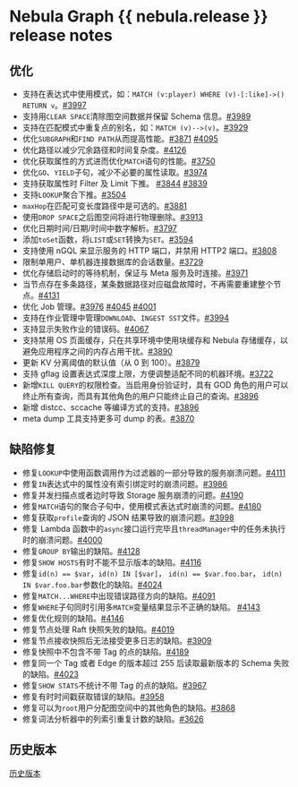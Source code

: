 # Nebula Graph {{ nebula.release }} release notes

## 优化

- 支持在表达式中使用模式，如：`MATCH (v:player) WHERE (v)-[:like]->() RETURN v`。[#3997](https://github.com/vesoft-inc/nebula/pull/3997) 
- 支持用`CLEAR SPACE`清除图空间数据并保留 Schema 信息。[#3989](https://github.com/vesoft-inc/nebula/pull/3989) 
- 支持在匹配模式中重复点的别名，如：`MATCH (v)-->(v)`。[#3929](https://github.com/vesoft-inc/nebula/pull/3929) 
- 优化`SUBGRAPH`和`FIND PATH`从而提高性能。[#3871](https://github.com/vesoft-inc/nebula/pull/3871) [#4095](https://github.com/vesoft-inc/nebula/pull/4095) 
- 优化路径以减少冗余路径和时间复杂度。[#4126](https://github.com/vesoft-inc/nebula/pull/4162) 
- 优化获取属性的方式进而优化`MATCH`语句的性能。[#3750](https://github.com/vesoft-inc/nebula/pull/3750) 
- 优化`GO`、`YIELD`子句，减少不必要的属性读取。[#3974](https://github.com/vesoft-inc/nebula/pull/3974) 
- 支持获取属性时 Filter 及 Limit 下推。 [#3844](https://github.com/vesoft-inc/nebula/pull/3844) [#3839](https://github.com/vesoft-inc/nebula/pull/3839) 
- 支持`LOOKUP`聚合下推。[#3504](https://github.com/vesoft-inc/nebula/pull/3504) 
- `maxHop`在匹配可变长度路径中是可选的。[#3881](https://github.com/vesoft-inc/nebula/pull/3881) 
- 使用`DROP SPACE`之后图空间将进行物理删除。[#3913](https://github.com/vesoft-inc/nebula/pull/3913) 
- 优化日期时间/日期/时间中数字解析。[#3797](https://github.com/vesoft-inc/nebula/pull/3797) 
- 添加`toSet`函数，将`LIST`或`SET`转换为`SET`。[#3594](https://github.com/vesoft-inc/nebula/pull/3594) 
- 支持使用 nGQL 来显示服务的 HTTP 端口，并禁用 HTTP2 端口。[#3808](https://github.com/vesoft-inc/nebula/pull/3808) 
- 限制单用户、单机器连接数据库的会话数量。[#3729](https://github.com/vesoft-inc/nebula/pull/3729) 
- 优化存储启动时的等待机制，保证与 Meta 服务及时连接。[#3971](https://github.com/vesoft-inc/nebula/pull/3971) 
- 当节点存在多条路径，某条数据路径对应磁盘故障时，不再需要重建整个节点。[#4131](https://github.com/vesoft-inc/nebula/pull/4131)
- 优化 Job 管理。[#3976](https://github.com/vesoft-inc/nebula/pull/3976) [#4045](https://github.com/vesoft-inc/nebula/pull/4045) [#4001](https://github.com/vesoft-inc/nebula/pull/4001)  
- 支持在作业管理中管理`DOWNLOAD`、`INGEST SST`文件。[#3994](https://github.com/vesoft-inc/nebula/pull/3994)
- 支持显示失败作业的错误码。[#4067](https://github.com/vesoft-inc/nebula/pull/4067) 
- 支持禁用 OS 页面缓存，只在共享环境中使用块缓存和 Nebula 存储缓存，以避免应用程序之间的内存占用干扰。[#3890](https://github.com/vesoft-inc/nebula/pull/3890) 
- 更新 KV 分离阈值的默认值（从 0 到 100）。[#3879](https://github.com/vesoft-inc/nebula/pull/3879) 
- 支持 gflag 设置表达式深度上限，方便调整适配不同的机器环境。[#3722](https://github.com/vesoft-inc/nebula/pull/3722) 
- 新增`KILL QUERY`的权限检查。当启用身份验证时，具有 GOD 角色的用户可以终止所有查询，而具有其他角色的用户只能终止自己的查询。[#3896](https://github.com/vesoft-inc/nebula/pull/3896) 
- 新增 distcc、sccache 等编译方式的支持。[#3896](https://github.com/vesoft-inc/nebula/pull/3896) 
- meta dump 工具支持更多可 dump 的表。[#3870](https://github.com/vesoft-inc/nebula/pull/3870) 

## 缺陷修复

- 修复`LOOKUP`中使用函数调用作为过滤器的一部分导致的服务崩溃问题。[#4111](https://github.com/vesoft-inc/nebula/pull/4111) 
- 修复`IN`表达式中的属性没有索引绑定时的崩溃问题。[#3986](https://github.com/vesoft-inc/nebula/pull/3986) 
- 修复并发扫描点或者边时导致 Storage 服务崩溃的问题。[#4190](https://github.com/vesoft-inc/nebula/pull/4190) 
- 修复`MATCH`语句的聚合子句中，使用模式表达式时崩溃的问题。[#4180](https://github.com/vesoft-inc/nebula/pull/4180) 
- 修复获取`profile`查询的 JSON 结果导致的崩溃问题。[#3998](https://github.com/vesoft-inc/nebula/pull/3998) 
- 修复 Lambda 函数中的`async`接口运行完毕且`threadManager`中的任务未执行时的崩溃问题。[#4000](https://github.com/vesoft-inc/nebula/pull/4000) 
- 修复`GROUP BY`输出的缺陷。[#4128](https://github.com/vesoft-inc/nebula/pull/4128) 
- 修复`SHOW HOSTS`有时不能不显示版本的缺陷。[#4116](https://github.com/vesoft-inc/nebula/pull/4116) 
- 修复`id(n) == $var`，`id(n) IN [$var]`， `id(n) == $var.foo.bar`， `id(n) IN $var.foo.bar`参数化的缺陷。[#4024](https://github.com/vesoft-inc/nebula/pull/4024) 
- 修复`MATCH...WHERE`中出现错误路径方向的缺陷。[#4091](https://github.com/vesoft-inc/nebula/pull/4091) 
- 修复`WHERE`子句同时引用多`MATCH`变量结果显示不正确的缺陷。 [#4143](https://github.com/vesoft-inc/nebula/pull/4143) 
- 修复优化规则的缺陷。[#4146](https://github.com/vesoft-inc/nebula/pull/4146) 
- 修复节点处理 Raft 快照失败的缺陷。[#4019](https://github.com/vesoft-inc/nebula/pull/4019) 
- 修复节点接收快照后无法接受更多日志的缺陷。[#3909]( https://github.com/vesoft-inc/nebula/pull/3909)
- 修复快照中不包含不带 Tag 的点的缺陷。[#4189](https://github.com/vesoft-inc/nebula/pull/4189) 
- 修复同一个 Tag 或者 Edge 的版本超过 255 后读取最新版本的 Schema 失败的缺陷。[#4023](https://github.com/vesoft-inc/nebula/pull/4023) 
- 修复`SHOW STATS`不统计不带 Tag 的点的缺陷。[#3967](https://github.com/vesoft-inc/nebula/pull/3967) 
- 修复有时时间戳获取错误的缺陷。[#3958](https://github.com/vesoft-inc/nebula/pull/3958) 
- 修复可以为`root`用户分配图空间中的其他角色的缺陷。[#3868](https://github.com/vesoft-inc/nebula/pull/3868) 
- 修复词法分析器中的列索引重复计数的缺陷。[#3626](https://github.com/vesoft-inc/nebula/pull/3626) 

## 历史版本

[历史版本](https://nebula-graph.com.cn/tags/release-note/)
